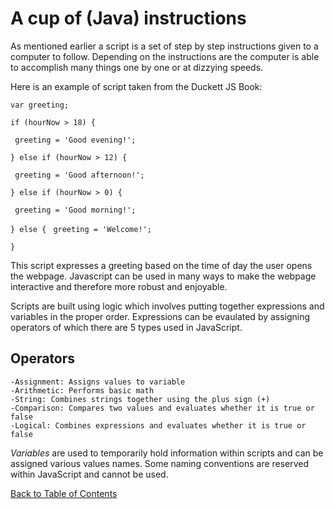 # A cup of (Java) instructions

As mentioned earlier a script is a set of step by step instructions given to a computer to follow. Depending on the instructions are the computer is able to accomplish many things one by one or at dizzying speeds. 

Here is an example of script taken from the Duckett JS Book: 

```var greeting;```

```if (hourNow > 18) {```

   ``` greeting = 'Good evening!';```

```} else if (hourNow > 12) {```

   ``` greeting = 'Good afternoon!';```

```} else if (hourNow > 0) {```

   ``` greeting = 'Good morning!';```

```} else {```
   ``` greeting = 'Welcome!';```

```}```

This script expresses a greeting based on the time of day the user opens the webpage. Javascript can be used in many ways to make the webpage interactive and therefore more robust and enjoyable. 

Scripts are built using logic which involves putting together expressions and variables in the proper order. Expressions can be evaulated by assigning operators of which there are 5 types used in JavaScript. 

## Operators

    -Assignment: Assigns values to variable
    -Arithmetic: Performs basic math
    -String: Combines strings together using the plus sign (+)
    -Comparison: Compares two values and evaluates whether it is true or false
    -Logical: Combines expressions and evaluates whether it is true or false

*Variables* are used to temporarily hold information within scripts and can be assigned various values names. Some naming conventions are reserved within JavaScript and cannot be used. 

[Back to Table of Contents](/README.md)